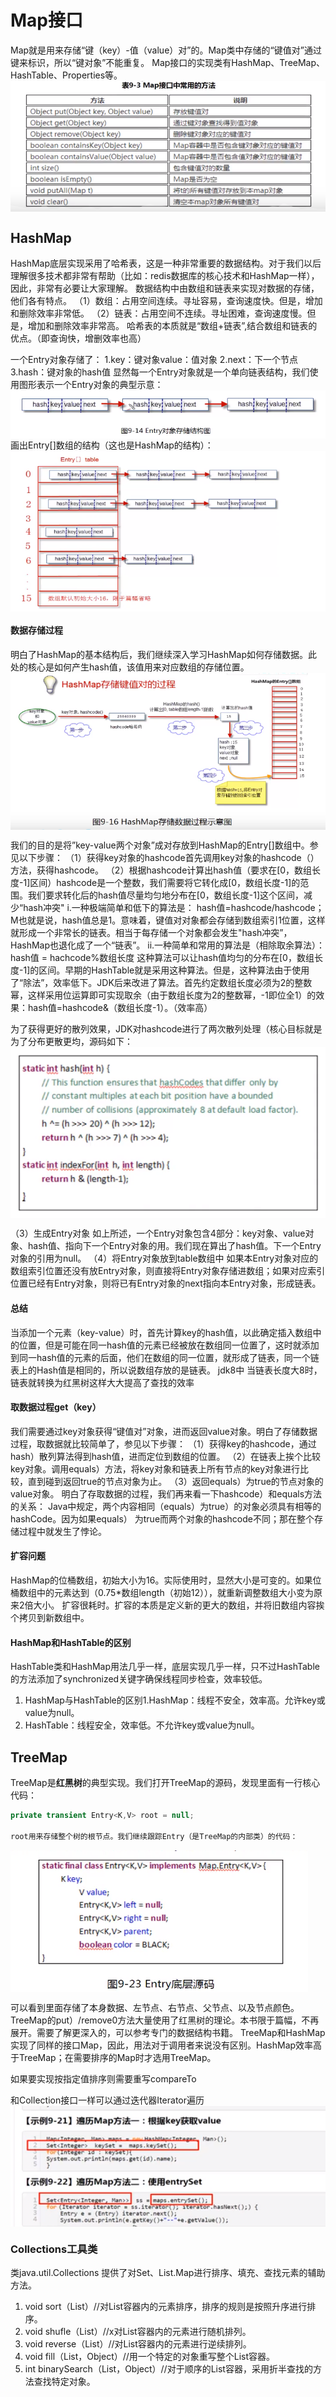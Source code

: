 # Map接口
Map就是用来存储“键（key）-值（value）对”的。Map类中存储的“键值对”通过键来标识，所以“键对象”不能重复。
Map接口的实现类有HashMap、TreeMap、HashTable、Properties等。
<img src="./pictures/Annotation 2019-11-07 190259.png"  div align=center />

## HashMap
HashMap底层实现采用了哈希表，这是一种非常重要的数据结构。对于我们以后理解很多技术都非常有帮助（比如：redis数据库的核心技术和HashMap一样），因此，非常有必要让大家理解。
数据结构中由数组和链表来实现对数据的存储，他们各有特点。
（1）数组：占用空间连续。寻址容易，查询速度快。但是，增加和删除效率非常低。
（2）链表：占用空间不连续。寻址困难，查询速度慢。但是，增加和删除效率非常高。
哈希表的本质就是“数组+链表”,结合数组和链表的优点。（即查询快，增删效率也高）


一个Entry对象存储了：
1.key：键对象value：值对象
2.next：下一个节点
3.hash：键对象的hash值
显然每一个Entry对象就是一个单向链表结构，我们使用图形表示一个Entry对象的典型示意：
<img src="./pictures/Annotation 2019-11-07 193637.png"  div align=center />
画出Entry[]数组的结构（这也是HashMap的结构）：
<img src="./pictures/Annotation 2019-11-07 193755.png"  div align=center />

#### 数据存储过程
明白了HashMap的基本结构后，我们继续深入学习HashMap如何存储数据。此处的核心是如何产生hash值，该值用来对应数组的存储位置。
<img src="./pictures/Annotation 2019-11-07 194204.png"  div align=center />

我们的目的是将”key-value两个对象”成对存放到HashMap的Entry[]数组中。参见以下步骤：
（1）获得key对象的hashcode首先调用key对象的hashcode（）方法，获得hashcode。
（2）根据hashcode计算出hash值（要求在[0，数组长度-1]区间）hashcode是一个整数，我们需要将它转化成[0，数组长度-1]的范围。我们要求转化后的hash值尽量均匀地分布在[0，数组长度-1]这个区间，减少“hash冲突"
i.一种极端简单和低下的算法是：
hash值=hashcode/hashcode；M也就是说，hash值总是1。意味着，键值对对象都会存储到数组索引1位置，这样就形成一个非常长的链表。相当于每存储一个对象都会发生"hash冲突”，HashMap也退化成了一个“链表”。
ii.一种简单和常用的算法是（相除取余算法）：
hash值 = hachcode%数组长度
这种算法可以让hash值均匀的分布在[0，数组长度-1]的区间。早期的HashTable就是采用这种算法。但是，这种算法由于使用了“除法”，效率低下。JDK后来改进了算法。首先约定数组长度必须为2的整数幂，这样采用位运算即可实现取余（由于数组长度为2的整数幂，-1即位全1）的效果：hash值=hashcode&（数组长度-1）。（效率高）


为了获得更好的散列效果，JDK对hashcode进行了两次散列处理（核心目标就是为了分布更散更均，源码如下：
<img src="./pictures/Annotation 2019-11-07 195235.png"  div align=center />

（3）生成Entry对象
如上所述，一个Entry对象包含4部分：key对象、value对象、hash值、指向下一个Entry对象的用。我们现在算出了hash值。下一个Entry对象的引用为null。
（4）将Entry对象放到table数组中
如果本Entry对象对应的数组索引位置还没有放Entry对象，则直接将Entry对象存储进数组；如果对应索引位置已经有Entry对象，则将已有Entry对象的next指向本Entry对象，形成链表。
#### 总结
当添加一个元素（key-value）时，首先计算key的hash值，以此确定插入数组中的位置，但是可能在同一hash值的元素已经被放在数组同一位置了，这时就添加到同一hash值的元素的后面，他们在数组的同一位置，就形成了链表，同一个链表上的Hash值是相同的，所以说数组存放的是链表。
jdk8中 当链表长度大8时，链表就转换为红黑树这样大大提高了查找的效率

#### 取数据过程get（key）
我们需要通过key对象获得“键值对”对象，进而返回value对象。明白了存储数据过程，取数据就比较简单了，参见以下步骤：
（1）获得key的hashcode，通过hash）散列算法得到hash值，进而定位到数组的位置。
（2）在链表上挨个比较key对象。调用equals）方法，将key对象和链表上所有节点的key对象进行比较，直到碰到返回true的节点对象为止。
（3）返回equals）为true的节点对象的value对象。
明白了存取数据的过程，我们再来看一下hashcode）和equals方法的关系：
Java中规定，两个内容相同（equals）为true）的对象必须具有相等的hashCode。因为如果equals）
为true而两个对象的hashcode不同；那在整个存储过程中就发生了悖论。
#### 扩容问题
HashMap的位桶数组，初始大小为16。实际使用时，显然大小是可变的。如果位桶数组中的元素达到（0.75*数组length（初始12）），就重新调整数组大小变为原来2倍大小。
扩容很耗时。扩容的本质是定义新的更大的数组，并将旧数组内容挨个拷贝到新数组中。


#### HashMap和HashTable的区别
HashTable类和HashMap用法几乎一样，底层实现几乎一样，只不过HashTable的方法添加了synchronized关键字确保线程同步检查，效率较低。
1. HashMap与HashTable的区别1.HashMap：线程不安全，效率高。允许key或value为null。
2. HashTable：线程安全，效率低。不允许key或value为null。


## TreeMap
TreeMap是**红黑树**的典型实现。我们打开TreeMap的源码，发现里面有一行核心代码：

```java
private transient Entry<K,V> root = null;

root用来存储整个树的根节点。我们继续跟踪Entry（是TreeMap的内部类）的代码：
```
<img src="./pictures/Annotation 2019-11-07 215138.png"  div align=center />

可以看到里面存储了本身数据、左节点、右节点、父节点、以及节点颜色。TreeMap的put）/remove0方法大量使用了红黑树的理论。本书限于篇幅，不再展开。需要了解更深入的，可以参考专门的数据结构书籍。
TreeMap和HashMap实现了同样的接口Map，因此，用法对于调用者来说没有区别。HashMap效率高于TreeMap；在需要排序的Map时才选用TreeMap。

如果要实现按指定值排序则需要重写compareTo

和Collection接口一样可以通过迭代器Iterator遍历
<img src="./pictures/Annotation 2019-11-09 142820.png"  div align=center />

### Collections工具类

类java.util.Collections 提供了对Set、List.Map进行排序、填充、查找元素的辅助方法。
1. void sort（List）//对List容器内的元素排序，排序的规则是按照升序进行排序。
2. void shufle（List）//x对List容器内的元素进行随机排列。
3. void reverse（List）//对List容器内的元素进行逆续排列。
4. void fill（List，Object）//用一个特定的对象重写整个List容器。
5. int binarySearch（List，Object）//对于顺序的List容器，采用折半查找的方法查找特定对象。